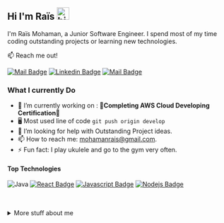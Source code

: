 ## Hi I'm Raïs <img src="https://user-images.githubusercontent.com/1303154/88677602-1635ba80-d120-11ea-84d8-d263ba5fc3c0.gif" width="28px" height="28px" alt="hi">

<!-- 🚀 Check out my New Portfolio [islemmaboud.com](https://islemmaboud.com) -->

I'm Raïs Mohaman, a Junior Software Engineer. I spend most of my time coding outstanding projects or learning new technologies.

📫 Reach me out!

[![Mail Badge](https://img.shields.io/badge/-Raïs-e74c3c?style=flat&labelColor=e74c3c&logo=youtube&logoColor=white)](https://www.youtube.com/channel/UCrdgiCFtOPlbaR882MSLJzQ) [![Linkedin Badge](https://img.shields.io/badge/-Raïs_Mohaman-0e76a8?style=flat&labelColor=0e76a8&logo=linkedin&logoColor=white)](https://www.linkedin.com/in/rais-mohaman/)  [![Mail Badge](https://img.shields.io/badge/-mohaman-c0392b?style=flat&labelColor=c0392b&logo=gmail&logoColor=white)](mailto:mohamanrais@gmail.com)


### What I currently Do

- 🔭 I’m currently working on : 🚀**Completing AWS Cloud Developing Certification**🚀
- 🖥️ Most used line of code `git push origin develop`
- 🤔 I’m looking for help with Outstanding Project ideas.
- 📫 How to reach me: mohamanrais@gmail.com.
- ⚡ Fun fact: I play ukulele and go to the gym very often.

#### Top Technologies

![Java](https://img.shields.io/badge/java-%23ED8B00.svg?style=for-the-badge&logo=openjdk&logoColor=white) [![React Badge](https://img.shields.io/badge/-React-61DBFB?style=for-the-badge&labelColor=black&logo=react&logoColor=61DBFB)](#) [![Javascript Badge](https://img.shields.io/badge/-Javascript-F0DB4F?style=for-the-badge&labelColor=black&logo=javascript&logoColor=F0DB4F)](#) [![Nodejs Badge](https://img.shields.io/badge/-Nodejs-3C873A?style=for-the-badge&labelColor=black&logo=node.js&logoColor=3C873A)](#) 


<br />
<br />

<details>
<summary>
  More stuff about me
</summary>

<br >

I love learning new things and putting them to practical use, and that's the main reason I thrive to complete at least one project every month!

#### Coding Stats

<!--START_SECTION:waka-->

```txt
Python       20 mins         ████████████████████████░   96.64 %
Bash         0 secs          ▓░░░░░░░░░░░░░░░░░░░░░░░░   03.10 %
Text         0 secs          ░░░░░░░░░░░░░░░░░░░░░░░░░   00.15 %
Git Config   0 secs          ░░░░░░░░░░░░░░░░░░░░░░░░░   00.11 %
```

<!--END_SECTION:waka-->

#### Github Stats

![Mhm-Rs' github stats](https://github-readme-stats.vercel.app/api?username=mhm-rs&theme=tokyonight&hide=contribs,prs)

</details>
